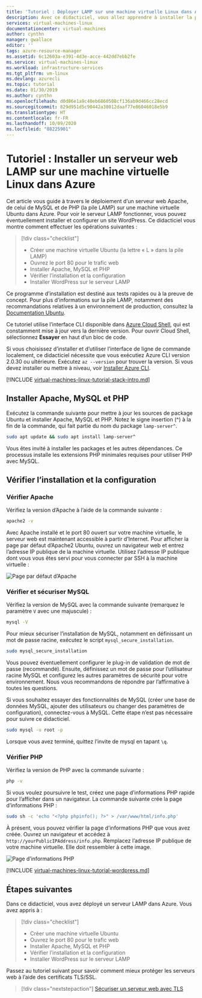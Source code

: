 ```yaml
---
title: 'Tutoriel : Déployer LAMP sur une machine virtuelle Linux dans Azure'
description: Avec ce didacticiel, vous allez apprendre à installer la pile LAMP sur une machine virtuelle Linux dans Azure
services: virtual-machines-linux
documentationcenter: virtual-machines
author: cynthn
manager: gwallace
editor: ''
tags: azure-resource-manager
ms.assetid: 6c12603a-e391-4d3e-acce-442dd7ebb2fe
ms.service: virtual-machines-linux
ms.workload: infrastructure-services
ms.tgt_pltfrm: vm-linux
ms.devlang: azurecli
ms.topic: tutorial
ms.date: 01/30/2019
ms.author: cynthn
ms.openlocfilehash: d0d86e1a9c40eb6860508cf136ab9d466cc28ecd
ms.sourcegitcommit: 829d951d5c90442a38012daaf77e86046018e5b9
ms.translationtype: HT
ms.contentlocale: fr-FR
ms.lasthandoff: 10/09/2020
ms.locfileid: "88225901"
---
```

# <a name="tutorial-install-a-lamp-web-server-on-a-linux-virtual-machine-in-azure"></a>Tutoriel : Installer un serveur web LAMP sur une machine virtuelle Linux dans Azure

Cet article vous guide à travers le déploiement d’un serveur web Apache, de celui de MySQL et de PHP (la pile LAMP) sur une machine virtuelle Ubuntu dans Azure. Pour voir le serveur LAMP fonctionner, vous pouvez éventuellement installer et configurer un site WordPress. Ce didacticiel vous montre comment effectuer les opérations suivantes :

> [!div class="checklist"]
> * Créer une machine virtuelle Ubuntu (la lettre « L » dans la pile LAMP)
> * Ouvrez le port 80 pour le trafic web
> * Installer Apache, MySQL et PHP
> * Vérifier l’installation et la configuration
> * Installer WordPress sur le serveur LAMP

Ce programme d’installation est destiné aux tests rapides ou à la preuve de concept. Pour plus d’informations sur la pile LAMP, notamment des recommandations relatives à un environnement de production, consultez la [Documentation Ubuntu](https://help.ubuntu.com/community/ApacheMySQLPHP).

Ce tutoriel utilise l’interface CLI disponible dans [Azure Cloud Shell](../../cloud-shell/overview.md), qui est constamment mise à jour vers la dernière version. Pour ouvrir Cloud Shell, sélectionnez **Essayer** en haut d’un bloc de code.

Si vous choisissez d’installer et d’utiliser l’interface de ligne de commande localement, ce didacticiel nécessite que vous exécutiez Azure CLI version 2.0.30 ou ultérieure. Exécutez `az --version` pour trouver la version. Si vous devez installer ou mettre à niveau, voir [Installer Azure CLI]( /cli/azure/install-azure-cli).

[!INCLUDE [virtual-machines-linux-tutorial-stack-intro.md](../../../includes/virtual-machines-linux-tutorial-stack-intro.md)]

## <a name="install-apache-mysql-and-php"></a>Installer Apache, MySQL et PHP

Exécutez la commande suivante pour mettre à jour les sources de package Ubuntu et installer Apache, MySQL et PHP. Notez le signe insertion (^) à la fin de la commande, qui fait partie du nom du package `lamp-server^`. 


```bash
sudo apt update && sudo apt install lamp-server^
```

Vous êtes invité à installer les packages et les autres dépendances. Ce processus installe les extensions PHP minimales requises pour utiliser PHP avec MySQL.  

## <a name="verify-installation-and-configuration"></a>Vérifier l’installation et la configuration


### <a name="verify-apache"></a>Vérifier Apache

Vérifiez la version d’Apache à l’aide de la commande suivante :
```bash
apache2 -v
```

Avec Apache installé et le port 80 ouvert sur votre machine virtuelle, le serveur web est maintenant accessible à partir d’Internet. Pour afficher la page par défaut d’Apache2 Ubuntu, ouvrez un navigateur web et entrez l’adresse IP publique de la machine virtuelle. Utilisez l’adresse IP publique dont vous vous êtes servi pour vous connecter par SSH à la machine virtuelle :

![Page par défaut d’Apache][3]


### <a name="verify-and-secure-mysql"></a>Vérifier et sécuriser MySQL

Vérifiez la version de MySQL avec la commande suivante (remarquez le paramètre `V` avec une majuscule) :

```bash
mysql -V
```

Pour mieux sécuriser l’installation de MySQL, notamment en définissant un mot de passe racine, exécutez le script `mysql_secure_installation`. 

```bash
sudo mysql_secure_installation
```

Vous pouvez éventuellement configurer le plug-in de validation de mot de passe (recommandé). Ensuite, définissez un mot de passe pour l’utilisateur racine MySQL et configurez les autres paramètres de sécurité pour votre environnement. Nous vous recommandons de répondre par l’affirmative à toutes les questions.

Si vous souhaitez essayer des fonctionnalités de MySQL (créer une base de données MySQL, ajouter des utilisateurs ou changer des paramètres de configuration), connectez-vous à MySQL. Cette étape n’est pas nécessaire pour suivre ce didacticiel.

```bash
sudo mysql -u root -p
```

Lorsque vous avez terminé, quittez l’invite de mysql en tapant `\q`.

### <a name="verify-php"></a>Vérifier PHP

Vérifiez la version de PHP avec la commande suivante :

```bash
php -v
```

Si vous voulez poursuivre le test, créez une page d’informations PHP rapide pour l’afficher dans un navigateur. La commande suivante crée la page d’informations PHP :

```bash
sudo sh -c 'echo "<?php phpinfo(); ?>" > /var/www/html/info.php'
```

À présent, vous pouvez vérifier la page d’informations PHP que vous avez créée. Ouvrez un navigateur et accédez à `http://yourPublicIPAddress/info.php`. Remplacez l’adresse IP publique de votre machine virtuelle. Elle doit ressembler à cette image.

![Page d’informations PHP][2]

[!INCLUDE [virtual-machines-linux-tutorial-wordpress.md](../../../includes/virtual-machines-linux-tutorial-wordpress.md)]

## <a name="next-steps"></a>Étapes suivantes

Dans ce didacticiel, vous avez déployé un serveur LAMP dans Azure. Vous avez appris à :

> [!div class="checklist"]
> * Créer une machine virtuelle Ubuntu
> * Ouvrez le port 80 pour le trafic web
> * Installer Apache, MySQL et PHP
> * Vérifier l’installation et la configuration
> * Installer WordPress sur le serveur LAMP

Passez au tutoriel suivant pour savoir comment mieux protéger les serveurs web à l’aide des certificats TLS/SSL.

> [!div class="nextstepaction"]
> [Sécuriser un serveur web avec TLS](tutorial-secure-web-server.md)

[2]: ./media/tutorial-lamp-stack/phpsuccesspage.png
[3]: ./media/tutorial-lamp-stack/apachesuccesspage.png
